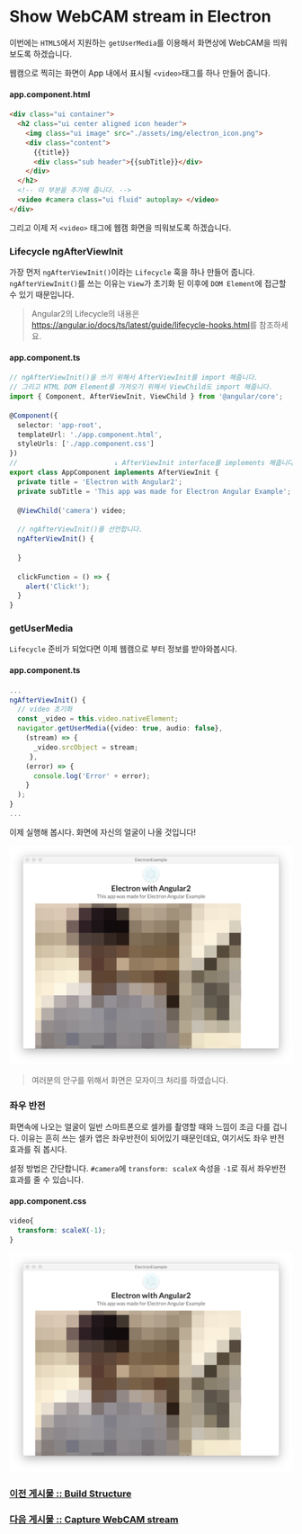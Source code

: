 # Show WebCAM stream in Electron
이번에는 `HTML5`에서 지원하는 `getUserMedia`를 이용해서 화면상에 WebCAM을 띄워보도록 하겠습니다.

웹캠으로 찍히는 화면이 App 내에서 표시될 `<video>`태그를 하나 만들어 줍니다.

#### app.component.html
```html
<div class="ui container">
  <h2 class="ui center aligned icon header">
    <img class="ui image" src="./assets/img/electron_icon.png">
    <div class="content">
      {{title}}
      <div class="sub header">{{subTitle}}</div>
    </div>
  </h2>
  <!-- 이 부분을 추가해 줍니다. -->
  <video #camera class="ui fluid" autoplay> </video>
</div>
```

그리고 이제 저 `<video>` 태그에 웹캠 화면을 띄워보도록 하겠습니다.

### Lifecycle ngAfterViewInit

가장 먼저 `ngAfterViewInit()`이라는 `Lifecycle` 훅을 하나 만들어 줍니다.
`ngAfterViewInit()`를 쓰는 이유는 `View`가 초기화 된 이후에 `DOM Element`에 접근할 수 있기 때문입니다.

> Angular2의 Lifecycle의 내용은 <https://angular.io/docs/ts/latest/guide/lifecycle-hooks.html>를 참조하세요.

#### app.component.ts
```typescript
// ngAfterViewInit()을 쓰기 위해서 AfterViewInit를 import 해줍니다.
// 그리고 HTML DOM Element를 가져오기 위해서 ViewChild도 import 해줍니다.
import { Component, AfterViewInit, ViewChild } from '@angular/core';

@Component({
  selector: 'app-root',
  templateUrl: './app.component.html',
  styleUrls: ['./app.component.css']
})
//                        ↓ AfterViewInit interface를 implements 해줍니다.
export class AppComponent implements AfterViewInit {
  private title = 'Electron with Angular2';
  private subTitle = 'This app was made for Electron Angular Example';

  @ViewChild('camera') video;

  // ngAfterViewInit()를 선언합니다.
  ngAfterViewInit() {

  }

  clickFunction = () => {
    alert('Click!');
  }
}
```

### getUserMedia
`Lifecycle` 준비가 되었다면 이제 웹캠으로 부터 정보를 받아와봅시다.

#### app.component.ts
```typescript
...
ngAfterViewInit() {
  // video 초기화
  const _video = this.video.nativeElement;
  navigator.getUserMedia({video: true, audio: false},
    (stream) => {
      _video.srcObject = stream;
     },
    (error) => {
      console.log('Error' + error);
    }
  );
}
...
```

이제 실행해 봅시다. 화면에 자신의 얼굴이 나올 것입니다!

![](./assets/capture/webcam1.png)

> 여러분의 안구를 위해서 화면은 모자이크 처리를 하였습니다.

### 좌우 반전
화면속에 나오는 얼굴이 일반 스마트폰으로 셀카를 촬영할 때와 느낌이 조금 다를 겁니다. 이유는 흔히 쓰는 셀카 앱은 좌우반전이 되어있기 때문인데요, 여기서도 좌우 반전 효과를 줘 봅시다.

설정 방법은 간단합니다. `#camera`에 `transform: scaleX` 속성을 `-1`로 줘서 좌우반전 효과를 줄 수 있습니다.

#### app.component.css
```css
video{
  transform: scaleX(-1);
}
```

![](./assets/capture/webcam_reverse.png)

### [이전 게시물 :: Build Structure](chapter4.md)
### [다음 게시물 :: Capture WebCAM stream](chapter6.md)
